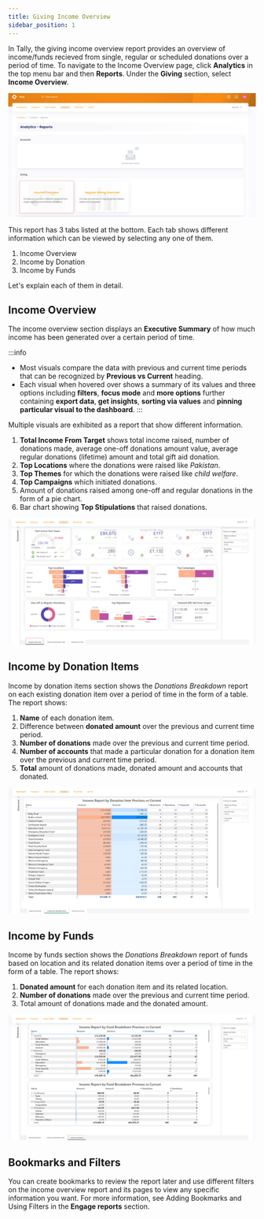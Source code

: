 ```yaml
---
title: Giving Income Overview
sidebar_position: 1
---
```


In Tally, the giving income overview report provides an overview of income/funds recieved from single, regular or scheduled donations over a period of time. To navigate to the Income Overview page, click **Analytics** in the top menu bar and then **Reports**. Under the **Giving** section, select **Income Overview**.

![income overview executive summary](./income-overview-executive-summary.png)

This report has 3 tabs listed at the bottom. Each tab shows different information which can be viewed by selecting any one of them.

1. Income Overview
2. Income by Donation
3. Income by Funds

Let's explain each of them in detail.

## Income Overview

The income overview section displays an **Executive Summary** of how much income has been generated over a certain period of time. 

:::info
- Most visuals compare the data with previous and current time periods that can be recognized by **Previous vs Current** heading. 
- Each visual when hovered over shows a summary of its values and three options including **filters**, **focus mode** and **more options** further containing **export data**, **get insights**, **sorting via values** and **pinning particular visual to the dashboard**.
:::

Multiple visuals are exhibited as a report that show different information.

1. **Total Income From Target** shows total income raised, number of donations made, average one-off donations amount value, average regular donations (lifetime) amount and total gift aid donation.
2. **Top Locations** where the donations were raised like *Pakistan*.
3. **Top Themes** for which the donations were raised like *child welfare*. 
4. **Top Campaigns** which initiated donations.
5. Amount of donations raised among one-off and regular donations in the form of a pie chart.
6. Bar chart showing **Top Stipulations** that raised donations. 

![Income overview tab](./income-overview-tab.png)

## Income by Donation Items 

Income by donation items section shows the *Donations Breakdown* report on each existing donation item over a period of time in the form of a table. The report shows:

1. **Name** of each donation item.
2. Difference between **donated amount** over the previous and current time period.
3. **Number of donations** made over the previous and current time period.
4. **Number of accounts** that made a particular donation for a donation item over the previous and current time period.
5. **Total** amount of donations made, donated amount and accounts that donated.

![Income by Donation Items tab](./income-by-donation-items-tab.png)

## Income by Funds

Income by funds section shows the *Donations Breakdown* report of funds based on location and its related donation items over a period of time in the form of a table. The report shows:

1. **Donated amount** for each donation item and its related location. 
2. **Number of donations** made over the previous and current time period.
3. Total amount of donations made and the donated amount.

![Income by funds tab](./income-by-funds-tab.png)

## Bookmarks and Filters

You can create bookmarks to review the report later and use different filters on the income overview report and its pages to view any specific information you want. For more information, see Adding Bookmarks and Using Filters in the **Engage reports** section.  